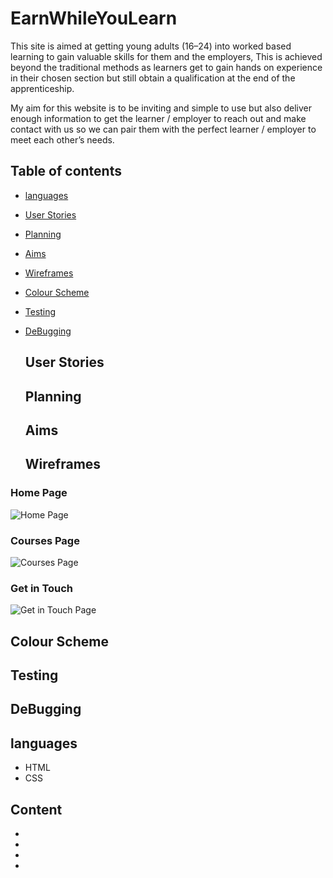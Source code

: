 # EarnWhileYouLearn

This site is aimed at getting young adults (16–24) into worked based learning to gain valuable skills for them and the employers, This is achieved beyond the traditional methods as learners get to gain hands on experience in their chosen section but still obtain a qualification at the end of the apprenticeship.

My aim for this website is to be inviting and simple to use but also deliver enough information to get the learner / employer to reach out and make contact with us so we can pair them with the perfect learner / employer to meet each other’s needs.


## Table of contents 


 - [languages](Languages) 
 - [User Stories](Userstories)
 - [Planning](Planning)
 - [Aims](Aims)
 - [Wireframes](Wireframes)
 - [Colour Scheme](Colourscheme)
 - [Testing](Testing)
 - [DeBugging](DeBugging)



   ## User Stories



   ## Planning


   ## Aims



   ## Wireframes

### Home Page
![Home Page](https://github.com/user-attachments/assets/adf8551f-032c-4e01-ac36-dc7b3495cda0)

### Courses Page
![Courses Page](https://github.com/user-attachments/assets/1d067e8e-b4eb-4ff7-9c8a-ef3bc3e1222f)


### Get in Touch
![Get in Touch Page](https://github.com/user-attachments/assets/27ae7ede-6c2e-4fce-b60d-72f4a4cd96eb)


  ## Colour Scheme



   ## Testing



   ## DeBugging



   ## languages
   * HTML
   * CSS

   ## Content 
   *
   *
   *
   *







